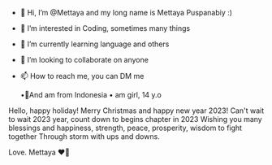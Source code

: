 - 👋 Hi, I’m @Mettaya and my long name is Mettaya Puspanabiy :)
- 👀 I’m interested in Coding, sometimes many things 
- 🌱 I’m currently learning language and others 
- 💞️ I’m looking to collaborate on anyone 
- 📫 How to reach me, you can DM me 

    •📍And am from Indonesia 
    • am girl, 14 y.o


Hello, happy holiday! Merry Christmas and happy new year 2023! 
Can't wait to wait 2023 year, count down to begins chapter in 2023
Wishing you many blessings and happiness, strength, peace, prosperity, wisdom to fight together 
Through storm with ups and downs. 

Love. Mettaya ❤🍻 



